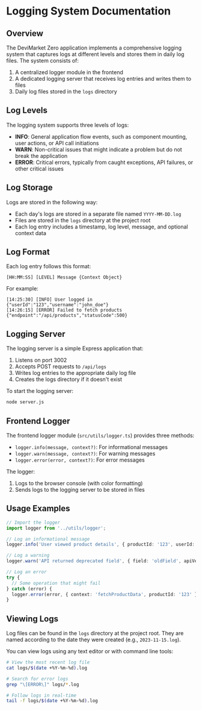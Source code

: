 # Logging System Documentation

## Overview

The DeviMarket Zero application implements a comprehensive logging system that captures logs at different levels and stores them in daily log files. The system consists of:

1. A centralized logger module in the frontend
2. A dedicated logging server that receives log entries and writes them to files
3. Daily log files stored in the `logs` directory

## Log Levels

The logging system supports three levels of logs:

- **INFO**: General application flow events, such as component mounting, user actions, or API call initiations
- **WARN**: Non-critical issues that might indicate a problem but do not break the application
- **ERROR**: Critical errors, typically from caught exceptions, API failures, or other critical issues

## Log Storage

Logs are stored in the following way:

- Each day's logs are stored in a separate file named `YYYY-MM-DD.log`
- Files are stored in the `logs` directory at the project root
- Each log entry includes a timestamp, log level, message, and optional context data

## Log Format

Each log entry follows this format:

```
[HH:MM:SS] [LEVEL] Message {Context Object}
```

For example:

```
[14:25:30] [INFO] User logged in {"userId":"123","username":"john_doe"}
[14:26:15] [ERROR] Failed to fetch products {"endpoint":"/api/products","statusCode":500}
```

## Logging Server

The logging server is a simple Express application that:

1. Listens on port 3002
2. Accepts POST requests to `/api/logs`
3. Writes log entries to the appropriate daily log file
4. Creates the logs directory if it doesn't exist

To start the logging server:

```bash
node server.js
```

## Frontend Logger

The frontend logger module (`src/utils/logger.ts`) provides three methods:

- `logger.info(message, context?)`: For informational messages
- `logger.warn(message, context?)`: For warning messages
- `logger.error(error, context?)`: For error messages

The logger:
1. Logs to the browser console (with color formatting)
2. Sends logs to the logging server to be stored in files

## Usage Examples

```typescript
// Import the logger
import logger from '../utils/logger';

// Log an informational message
logger.info('User viewed product details', { productId: '123', userId: '456' });

// Log a warning
logger.warn('API returned deprecated field', { field: 'oldField', apiVersion: '1.2' });

// Log an error
try {
  // Some operation that might fail
} catch (error) {
  logger.error(error, { context: 'fetchProductData', productId: '123' });
}
```

## Viewing Logs

Log files can be found in the `logs` directory at the project root. They are named according to the date they were created (e.g., `2023-11-15.log`).

You can view logs using any text editor or with command line tools:

```bash
# View the most recent log file
cat logs/$(date +%Y-%m-%d).log

# Search for error logs
grep "\[ERROR\]" logs/*.log

# Follow logs in real-time
tail -f logs/$(date +%Y-%m-%d).log
``` 